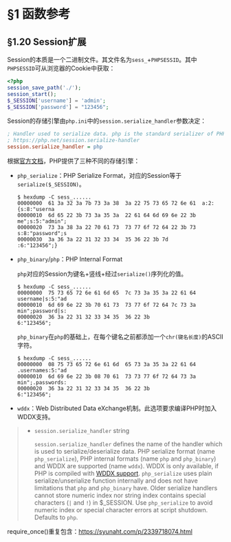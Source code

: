 # §1 函数参考
## §1.20 Session扩展

Session的本质是一个二进制文件。其文件名为`sess_`+`PHPSESSID`。其中`PHPSESSID`可从浏览器的Cookie中获取：

```php
<?php
session_save_path('./');
session_start();
$_SESSION['username'] = 'admin';
$_SESSION['password'] = "123456";
```

Session的存储引擎由`php.ini`中的`session.serialize_handler`参数决定：

```ini
; Handler used to serialize data. php is the standard serializer of PHP.
; https://php.net/session.serialize-handler
session.serialize_handler = php
```

根据[官方文档](https://www.php.net/manual/en/session.configuration.php)，PHP提供了三种不同的存储引擎：

- `php_serialize`：PHP Serialize Format，对应的Session等于`serialize($_SESSION)`。

  ```shell
  $ hexdump -C sess_......
  00000000  61 3a 32 3a 7b 73 3a 38  3a 22 75 73 65 72 6e 61  a:2:{s:8:"userna
  00000010  6d 65 22 3b 73 3a 35 3a  22 61 64 6d 69 6e 22 3b  me";s:5:"admin";
  00000020  73 3a 38 3a 22 70 61 73  73 77 6f 72 64 22 3b 73  s:8:"password";s
  00000030  3a 36 3a 22 31 32 33 34  35 36 22 3b 7d           :6:"123456";}
  ```

- `php_binary`/`php`：PHP Internal Format

  `php`对应的Session为键名+竖线+经过`serialize()`序列化的值。

  ```shell
  $ hexdump -C sess_......
  00000000  75 73 65 72 6e 61 6d 65  7c 73 3a 35 3a 22 61 64  username|s:5:"ad
  00000010  6d 69 6e 22 3b 70 61 73  73 77 6f 72 64 7c 73 3a  min";password|s:
  00000020  36 3a 22 31 32 33 34 35  36 22 3b                 6:"123456";
  ```

  `php_binary`在`php`的基础上，在每个键名之前都添加一个`chr(键名长度)`的ASCII字符。

  ```shell
  $ hexdump -C sess_......
  00000000  08 75 73 65 72 6e 61 6d  65 73 3a 35 3a 22 61 64  .usernames:5:"ad
  00000010  6d 69 6e 22 3b 08 70 61  73 73 77 6f 72 64 73 3a  min";.passwords:
  00000020  36 3a 22 31 32 33 34 35  36 22 3b                 6:"123456";
  ```

- `wddx`：Web Distributed Data eXchange机制。此选项要求编译PHP时加入WDDX支持。

> - `session.serialize_handler` string
>
>   `session.serialize_handler` defines the name of the handler which is used to serialize/deserialize data. PHP serialize format (name `php_serialize`), PHP internal formats (name `php` and `php_binary`) and WDDX are supported (name `wddx`). WDDX is only available, if PHP is compiled with [WDDX support](https://www.php.net/manual/en/ref.wddx.php). `php_serialize` uses plain serialize/unserialize function internally and does not have limitations that `php` and `php_binary` have. Older serialize handlers cannot store numeric index nor string index contains special characters (`|` and `!`) in $_SESSION. Use `php_serialize` to avoid numeric index or special character errors at script shutdown. Defaults to `php`.

require_once()重复包含：https://syunaht.com/p/2339718074.html